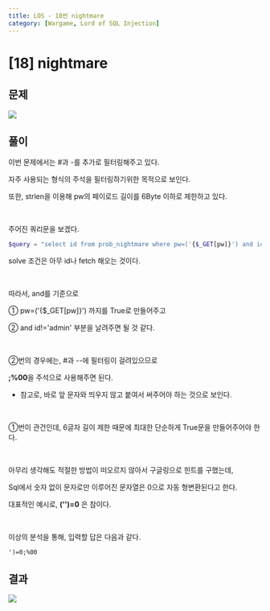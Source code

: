 ```yaml
---
title: LOS - 18번 nightmare
category: [Wargame, Lord of SQL Injection]
---
```


# [18] nightmare

## 문제
<img src="https://img1.daumcdn.net/thumb/R1280x0/?scode=mtistory2&fname=https%3A%2F%2Fblog.kakaocdn.net%2Fdn%2F2bZtO%2FbtrnB7pSacd%2F4hRjKEvykh9qZCJrFF1x8K%2Fimg.png">

## 풀이

이번 문제에서는 #과 -를 추가로 필터링해주고 있다.

자주 사용되는 형식의 주석을 필터링하기위한 목적으로 보인다.

또한, strlen을 이용해 pw의 페이로드 길이를 6Byte 이하로 제한하고 있다.

<br>

주어진 쿼리문을 보겠다.

```php
$query = "select id from prob_nightmare where pw=('{$_GET[pw]}') and id!='admin'";
```

solve 조건은 아무 id나 fetch 해오는 것이다.

<br>

따라서, and를 기준으로


① pw=('{$_GET[pw]}') 까지를 True로 만들어주고

② and id!='admin' 부분을 날려주면 될 것 같다.


<br> 

②번의 경우에는, #과 --에 필터링이 걸려있으므로

**;%00**을 주석으로 사용해주면 된다.

- 참고로, 바로 앞 문자와 띄우지 않고 붙여서 써주어야 하는 것으로 보인다.

<br>

①번이 관건인데, 6글자 길이 제한 때문에 최대한 단순하게 True문을 만들어주어야 한다.

<br>

아무리 생각해도 적절한 방법이 떠오르지 않아서 구글링으로 힌트를 구했는데,

Sql에서 숫자 없이 문자로만 이루어진 문자열은 0으로 자동 형변환된다고 한다.

대표적인 예시로, **('')=0** 은 참이다.

<br>

이상의 분석을 통해, 입력할 답은 다음과 같다.

 
```
')=0;%00
```


## 결과
<img src="https://img1.daumcdn.net/thumb/R1280x0/?scode=mtistory2&fname=https%3A%2F%2Fblog.kakaocdn.net%2Fdn%2FyX86N%2FbtrnGjo6fpG%2FWuxRqIuKMTkzcpfjB9dnx1%2Fimg.png">